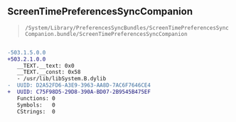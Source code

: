 ## ScreenTimePreferencesSyncCompanion

> `/System/Library/PreferencesSyncBundles/ScreenTimePreferencesSyncCompanion.bundle/ScreenTimePreferencesSyncCompanion`

```diff

-503.1.5.0.0
+503.2.1.0.0
   __TEXT.__text: 0x0
   __TEXT.__const: 0x58
   - /usr/lib/libSystem.B.dylib
-  UUID: D2A52FD6-A3E9-3963-AA8D-7AC6F7646CE4
+  UUID: C75F98D5-29D8-390A-BD07-2B9545B475EF
   Functions: 0
   Symbols:   0
   CStrings:  0

```
